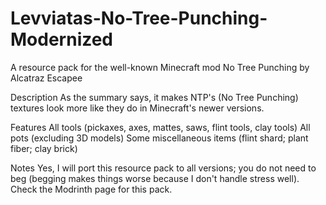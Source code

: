 # Levviatas-No-Tree-Punching-Modernized
A resource pack for the well-known Minecraft mod No Tree Punching by Alcatraz Escapee

Description
As the summary says, it makes NTP's (No Tree Punching) textures look more like they do in Minecraft's newer versions.


Features
All tools (pickaxes, axes, mattes, saws, flint tools, clay tools)
All pots (excluding 3D models)
Some miscellaneous items (flint shard; plant fiber; clay brick)


Notes
Yes, I will port this resource pack to all versions; you do not need to beg (begging makes things worse because I don't handle stress well).
Check the Modrinth page for this pack.
